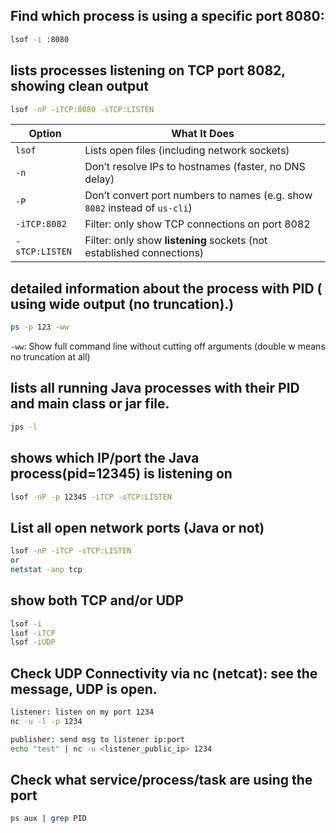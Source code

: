 ## Find which process is using a specific port 8080:
```bash
lsof -i :8080
```

##  lists processes listening on TCP port 8082, showing clean output
```bash
lsof -nP -iTCP:8080 -sTCP:LISTEN
```

| Option         | What It Does                                                                 |
|----------------|------------------------------------------------------------------------------|
| `lsof`         | Lists open files (including network sockets)                                 |
| `-n`           | Don’t resolve IPs to hostnames (faster, no DNS delay)                        |
| `-P`           | Don’t convert port numbers to names (e.g. show `8082` instead of `us-cli`)   |
| `-iTCP:8082`   | Filter: only show TCP connections on port 8082                               |
| `-sTCP:LISTEN` | Filter: only show **listening** sockets (not established connections)        |


## detailed information about the process with PID ( using wide output (no truncation).)

```bash
ps -p 123 -ww
```

`-ww`:	Show full command line without cutting off arguments (double w means no truncation at all)

##  lists all running Java processes with their PID and main class or jar file.

```bash
jps -l
```

## shows which IP/port the Java process(pid=12345) is listening on

```bash
lsof -nP -p 12345 -iTCP -sTCP:LISTEN
```

## List all open network ports (Java or not)
```bash
lsof -nP -iTCP -sTCP:LISTEN
or 
netstat -anp tcp
```


## show both TCP and/or UDP

```bash
lsof -i
lsof -iTCP
lsof -iUDP
```


## Check UDP Connectivity via nc (netcat):  see the message, UDP is open.

```bash
listener: listen on my port 1234
nc -u -l -p 1234

publisher: send msg to listener ip:port
echo "test" | nc -u <listener_public_ip> 1234


```

## Check what service/process/task are using the port
```bash
ps aux | grep PID
```
